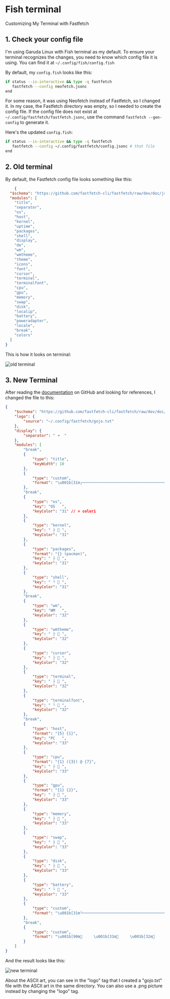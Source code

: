 # Fish terminal

Customizing My Terminal with Fastfetch

## 1. Check your config file

I'm using Garuda Linux with Fish terminal as my default. To ensure your terminal recognizes the changes, you need to know which config file it is using. You can find it at `~/.config/fish/config.fish`

By default, my `config.fish` looks like this:
```bash
if status --is-interactive && type -q fastfetch
   fastfetch --config neofetch.jsonc
end
```

For some reason, it was using Neofetch instead of Fastfetch, so I changed it. In my case, the Fastfetch directory was empty, so I needed to create the config file. If the config file does not exist at `~/.config/fastfetch/fastfetch.jsonc`, use the command `fastfetch --gen-config` to generate it.

Here's the updated `config.fish`:
```bash
if status --is-interactive && type -q fastfetch
   fastfetch --config ~/.config/fastfetch/config.jsonc # that file
end
```

## 2. Old terminal

By default, the Fastfetch config file looks something like this:

```json
    {
  "$schema": "https://github.com/fastfetch-cli/fastfetch/raw/dev/doc/json_schema.json",
  "modules": [
    "title",
    "separator",
    "os",
    "host",
    "kernel",
    "uptime",
    "packages",
    "shell",
    "display",
    "de",
    "wm",
    "wmtheme",
    "theme",
    "icons",    
    "font",
    "cursor",
    "terminal",
    "terminalfont",
    "cpu",
    "gpu",
    "memory",
    "swap",
    "disk",
    "localip",
    "battery",
    "poweradapter",
    "locale",
    "break",
    "colors"
  ]
}
```

This is how it looks on terminal:<br>


![old terminal](./assets/default_terminal.png)

## 3. New Terminal

After reading the [documentation](https://github.com/fastfetch-cli/fastfetch) on GitHub and looking for references, I changed the file to this:

```json
{
    "$schema": "https://github.com/fastfetch-cli/fastfetch/raw/dev/doc/json_schema.json",
    "logo": {
        "source": "~/.config/fastfetch/gojo.txt"
    },
    "display": {
        "separator": " ➜  "
    },
    "modules": [
        "break",
        {
            "type": "title",
            "keyWidth": 10
        },
        {
            "type": "custom",
            "format": "\u001b[31m┌────────────────────────────────────────┐"
        },
        "break",
        {
            "type": "os",
            "key": "OS   ",
            "keyColor": "31" // = color1
        },
        {
            "type": "kernel",
            "key": " ├  ",
            "keyColor": "31"
        },
        {
            "type": "packages",
            "format": "{} (pacman)",
            "key": " ├ 󰏖 ",
            "keyColor": "31"
        },
        {
            "type": "shell",
            "key": " └  ",
            "keyColor": "31"
        },
        "break",
        {
            "type": "wm",
            "key": "WM   ",
            "keyColor": "32"
        },
        {
            "type": "wmtheme",
            "key": " ├ 󰉼 ",
            "keyColor": "32"
        },
        {
            "type": "cursor",
            "key": " ├  ",
            "keyColor": "32"
        },
        {
            "type": "terminal",
            "key": " ├  ",
            "keyColor": "32"
        },
        {
            "type": "terminalfont",
            "key": " └  ",
            "keyColor": "32"
        },
        "break",
        {
            "type": "host",
            "format": "{5} {1}",
            "key": "PC   ",
            "keyColor": "33"
        },
        {
            "type": "cpu",
            "format": "{1} ({3}) @ {7}",
            "key": " ├  ",
            "keyColor": "33"
        },
        {
            "type": "gpu",
            "format": "{1} {2}",
            "key": " ├ 󰢮 ",
            "keyColor": "33"
        },
        {
            "type": "memory",
            "key": " ├  ",
            "keyColor": "33"
        },  
        {
            "type": "swap",
            "key": " ├ 󰓡 ",
            "keyColor": "33"
        },
        {
            "type": "disk",
            "key": " ├ 󰋊 ",
            "keyColor": "33"
        },
        {
            "type": "battery",
            "key": " └  ",
            "keyColor": "33"
        },
        {
            "type": "custom",
            "format": "\u001b[31m└────────────────────────────────────────┘"
        },
        "break",
        {
            "type": "custom",
            "format": "\u001b[90m     \u001b[31m     \u001b[32m     \u001b[33m     \u001b[34m     \u001b[35m     \u001b[36m     \u001b[37m   "
        }
    ]
}
```

And the result looks like this:<br>

![new terminal](/assets/new_terminal.png)

About the ASCII art, you can see in the "logo" tag that I created a "gojo.txt" file with the ASCII art in the same directory. You can also use a .png picture instead by changing the "logo" tag.